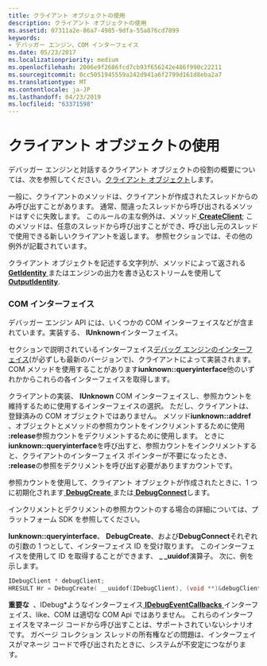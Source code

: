 ```yaml
---
title: クライアント オブジェクトの使用
description: クライアント オブジェクトの使用
ms.assetid: 07311a2e-86a7-4985-9dfa-55a876cd7899
keywords:
- デバッガー エンジン、COM インターフェイス
ms.date: 05/23/2017
ms.localizationpriority: medium
ms.openlocfilehash: 2006e9f2686fcd7cb93f656242e486f990c22211
ms.sourcegitcommit: 0cc5051945559a242d941a6f2799d161d8eba2a7
ms.translationtype: MT
ms.contentlocale: ja-JP
ms.lasthandoff: 04/23/2019
ms.locfileid: "63371598"
---
```

# <a name="using-client-objects"></a>クライアント オブジェクトの使用


デバッガー エンジンと対話するクライアント オブジェクトの役割の概要については、次を参照してください。[クライアント オブジェクト](client-objects.md)します。

一般に、クライアントのメソッドは、クライアントが作成されたスレッドからのみ呼び出すことがあります。 通常、間違ったスレッドから呼び出されるメソッドはすぐに失敗します。 このルールの主な例外は、メソッド[ **CreateClient**](https://msdn.microsoft.com/library/windows/hardware/ff539320); このメソッドは、任意のスレッドから呼び出すことができ、呼び出し元のスレッドで使用できる新しいクライアントを返します。 参照セクションでは、その他の例外が記載されています。

クライアント オブジェクトを記述する文字列が、メソッドによって返される[ **GetIdentity** ](https://msdn.microsoft.com/library/windows/hardware/ff546831)またはエンジンの出力を書き込むストリームを使用して[ **OutputIdentity**](https://msdn.microsoft.com/library/windows/hardware/ff553219).

### <a name="span-idcominterfacesspanspan-idcominterfacesspancom-interfaces"></a><span id="com_interfaces"></span><span id="COM_INTERFACES"></span>COM インターフェイス

デバッガー エンジン API には、いくつかの COM インターフェイスなどが含まれています。実装する、 **IUnknown**インターフェイス。

セクションで説明されているインターフェイス[デバッグ エンジンのインターフェイス](https://msdn.microsoft.com/library/windows/hardware/ff539131)(が必ずしも最新のバージョンで)、クライアントによって実装されます。 COM メソッドを使用することがあります**iunknown::queryinterface**他のいずれかからこれらの各インターフェイスを取得します。

クライアントの実装、 **IUnknown** COM インターフェイスし、参照カウントを維持するために使用するインターフェイスの選択。 ただし、クライアントは、登録済みの COM オブジェクトではありません。 メソッド**iunknown::addref** 、オブジェクトとメソッドの参照カウントをインクリメントするために使用 **:release**参照カウントをデクリメントするために使用します。 ときに**iunknown::queryinterface**を呼び出すと、参照カウントをインクリメントすると、クライアントのインターフェイス ポインターが不要になったとき、 **:release**の参照をデクリメントを呼び出す必要がありますカウントです。

参照カウントを使用して、クライアント オブジェクトが作成されたときに、1 つに初期化されます[ **DebugCreate** ](https://msdn.microsoft.com/library/windows/hardware/ff540469)または[ **DebugConnect**](https://msdn.microsoft.com/library/windows/hardware/ff540465)します。

インクリメントとデクリメントの参照カウントのする場合の詳細については、プラットフォーム SDK を参照してください。

**Iunknown::queryinterface**、 **DebugCreate**、および**DebugConnect**それぞれの引数の 1 つとして、インターフェイス ID を受け取ります。 このインターフェイスを使用して ID を取得することができます、  **\_ \_uuidof**演算子。 次に、例を示します。

```cpp
IDebugClient * debugClient;
HRESULT Hr = DebugCreate( __uuidof(IDebugClient), (void **)&debugClient );
```

**重要な**  、IDebug\*ようなインターフェイス[ **IDebugEventCallbacks** ](https://msdn.microsoft.com/library/windows/hardware/ff550550)インターフェイス、like、COM は適切な COM Api ではありません。 これらのインターフェイスをマネージ コードから呼び出すことは、サポートされていないシナリオです。 ガベージ コレクション スレッドの所有権などの問題は、インターフェイスがマネージ コードで呼び出されたときに、システムが不安定につながります。

 

 

 





